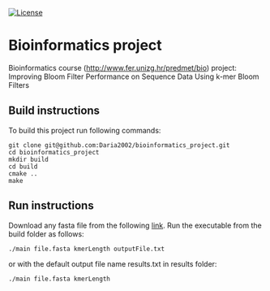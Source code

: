 [![License](https://img.shields.io/packagist/l/doctrine/orm.svg)](https://img.shields.io/packagist/l/doctrine/orm.svg)
# Bioinformatics project
Bioinformatics course (http://www.fer.unizg.hr/predmet/bio) project: Improving Bloom Filter Performance on Sequence Data Using k-mer Bloom Filters
## Build instructions 
To build this project run following commands: 
```
git clone git@github.com:Daria2002/bioinformatics_project.git
cd bioinformatics_project
mkdir build
cd build
cmake ..
make
```
## Run instructions 
Download any fasta file from the following [link](http://bacteria.ensembl.org/index.html).
Run the executable from the build folder as follows:
```
./main file.fasta kmerLength outputFile.txt
```
or with the default output file name results.txt in results folder:
```
./main file.fasta kmerLength
```
